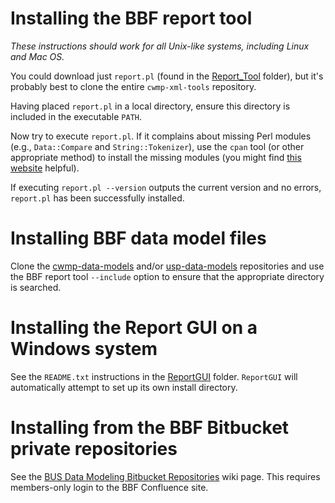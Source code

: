 # Installing the BBF report tool

_These instructions should work for all Unix-like systems, including Linux and Mac OS._

You could download just `report.pl` (found in the [Report_Tool]() folder), but it's probably best to clone the entire `cwmp-xml-tools` repository.

Having placed `report.pl` in a local directory, ensure this directory is included in the executable `PATH`.

Now try to execute `report.pl`. If it complains about missing Perl modules (e.g., `Data::Compare` and `String::Tokenizer`), use the `cpan` tool (or other appropriate method) to install the missing modules (you might find [this website](http://www.microhowto.info/howto/install_a_perl_module.html) helpful).

If executing `report.pl --version` outputs the current version and no errors, `report.pl` has been successfully installed.

# Installing BBF data model files

Clone the [cwmp-data-models](https://github.com/BroadbandForum/cwmp-data-models) and/or [usp-data-models](https://github.com/BroadbandForum/usp-data-models) repositories and use the BBF report tool `--include` option to ensure that the appropriate directory is searched.

# Installing the Report GUI on a Windows system

See the `README.txt` instructions in the [ReportGUI]() folder. `ReportGUI` will automatically attempt to set up its own install directory.

# Installing from the BBF Bitbucket private repositories

See the [BUS Data Modeling Bitbucket Repositories](https://wiki.broadband-forum.org/display/BBF/BUS+Data+Modeling+Bitbucket+Repositories) wiki page. This requires members-only login to the BBF Confluence site.
